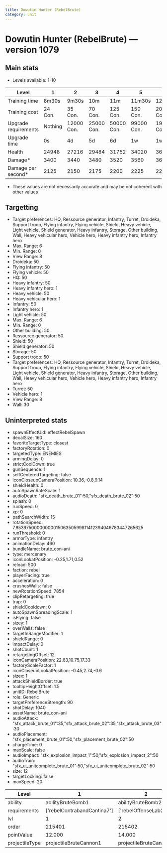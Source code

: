 ```yaml
---
title: Dowutin Hunter (RebelBrute)
category: unit
---
```


# Dowutin Hunter (RebelBrute) — version 1079

## Main stats

  * Levels available: 1-10

|Level               |1      |2         |3         |4         |5         |6          |7          |8          |9          |10         |
|--------------------|-------|----------|----------|----------|----------|-----------|-----------|-----------|-----------|-----------|
|Training time       |8m30s  |9m30s     |10m       |11m       |11m30s    |12m30s     |13m        |13m30s     |14m30s     |15m        |
|Training cost       |24 Con.|35 Con.   |70 Con.   |125 Con.  |150 Con.  |200 Con.   |275 Con.   |400 Con.   |550 Con.   |900 Con.   |
|Upgrade requirements|Nothing|12000 Con.|25000 Con.|50000 Con.|99000 Con.|190000 Con.|250000 Con.|270000 Con.|280000 Con.|285000 Con.|
|Upgrade time        |0s     |4d        |5d        |6d        |1w        |1w1d       |1w2d       |1w3d       |1w4d       |1w5d       |
|Health              |24948  |27216     |29484     |31752     |34020     |36288      |38556      |40824      |43092      |45360      |
|Damage*             |3400   |3440      |3480      |3520      |3560      |3600       |3640       |3680       |3720       |3760       |
|Damage per second*  |2125   |2150      |2175      |2200      |2225      |2250       |2275       |2300       |2325       |2350       |

* These values are not necessarily accurate and may be not coherent with other values

## Targetting

  * Target preferences: HQ, Ressource generator, Infantry, Turret, Droideka, Support troop, Flying infantry, Flying vehicle, Shield, Heavy vehicle, Light vehicle, Shield generator, Heavy infantry, Storage, Other building, Wall, Heavy vehicular hero, Vehicle hero, Heavy infantry hero, Infantry hero
  * Max. Range: 6
  * Min. Range: 0
  * View Range: 8
  * Droideka: 50
  * Flying infantry: 50
  * Flying vehicle: 50
  * HQ: 50
  * Heavy infantry: 50
  * Heavy infantry hero: 1
  * Heavy vehicle: 50
  * Heavy vehicular hero: 1
  * Infantry: 50
  * Infantry hero: 1
  * Light vehicle: 50
  * Max. Range: 6
  * Min. Range: 0
  * Other building: 50
  * Ressource generator: 50
  * Shield: 50
  * Shield generator: 50
  * Storage: 50
  * Support troop: 50
  * Target preferences: HQ, Ressource generator, Infantry, Turret, Droideka, Support troop, Flying infantry, Flying vehicle, Shield, Heavy vehicle, Light vehicle, Shield generator, Heavy infantry, Storage, Other building, Wall, Heavy vehicular hero, Vehicle hero, Heavy infantry hero, Infantry hero
  * Turret: 50
  * Vehicle hero: 1
  * View Range: 8
  * Wall: 30

## Uninterpreted stats

  * spawnEffectUid: effectRebelSpawn
  * decalSize: 160
  * favoriteTargetType: closest
  * factoryRotation: 0
  * targetedType: ENEMIES
  * armingDelay: 0
  * strictCoolDown: true
  * gunSequence: 1
  * selfCenteredTargeting: false
  * iconCloseupCameraPosition: 10.36,-0.8,9.14
  * shieldHealth: 0
  * autoSpawnRateScale: 1
  * audioDeath: "sfx_death_brute_01":50,"sfx_death_brute_02":50
  * splash: 0
  * runSpeed: 0
  * xp: 0
  * pathSearchWidth: 15
  * rotationSpeed: 7.8539750000000001506350599811412394046783447265625
  * runThreshold: 0
  * armorType: infantry
  * animationDelay: 460
  * bundleName: brute_con-ani
  * type: mercenary
  * iconLookatPosition: -0.25,1.71,0.52
  * reload: 500
  * faction: rebel
  * playerFacing: true
  * acceleration: 0
  * crushesWalls: false
  * newRotationSpeed: 7854
  * clipRetargeting: true
  * trap: 0
  * shieldCooldown: 0
  * autoSpawnSpreadingScale: 1
  * isFlying: false
  * sizey: 1
  * overWalls: false
  * targetInRangeModifier: 1
  * shieldRange: 0
  * impactDelay: 0
  * shotCount: 1
  * retargetingOffset: 12
  * iconCameraPosition: 22.63,10.75,17.33
  * factoryScaleFactor: 1
  * iconCloseupLookatPosition: -0.45,2.74,-0.6
  * sizex: 1
  * attackShieldBorder: true
  * tooltipHeightOffset: 1.5
  * unitID: RebelBrute
  * role: Generic
  * targetPreferenceStrength: 90
  * shotDelay: 1040
  * assetName: brute_con-ani
  * audioAttack: "sfx_attack_brute_01":35,"sfx_attack_brute_02":35,"sfx_attack_brute_03":30
  * audioPlacement: "sfx_placement_brute_01":50,"sfx_placement_brute_02":50
  * chargeTime: 0
  * maxScale: false
  * audioImpact: "sfx_explosion_impact_1":50,"sfx_explosion_impact_2":50
  * audioTrain: "sfx_ui_unitcomplete_brute_01":50,"sfx_ui_unitcomplete_brute_02":50
  * size: 12
  * targetLocking: false
  * maxSpeed: 20

|Level         |1                          |2                     |3                     |4                     |5                     |6                     |7                     |8                     |9                     |10                     |
|--------------|---------------------------|----------------------|----------------------|----------------------|----------------------|----------------------|----------------------|----------------------|----------------------|-----------------------|
|ability       |abilityBruteBomb1          |abilityBruteBomb2     |abilityBruteBomb3     |abilityBruteBomb4     |abilityBruteBomb5     |abilityBruteBomb6     |abilityBruteBomb7     |abilityBruteBomb8     |abilityBruteBomb9     |abilityBruteBomb10     |
|requirements  |['rebelContrabandCantina7']|['rebelOffenseLab2']  |['rebelOffenseLab3']  |['rebelOffenseLab4']  |['rebelOffenseLab5']  |['rebelOffenseLab6']  |['rebelOffenseLab7']  |['rebelOffenseLab8']  |['rebelOffenseLab9']  |['rebelOffenseLab10']  |
|lvl           |1                          |2                     |3                     |4                     |5                     |6                     |7                     |8                     |9                     |10                     |
|order         |215401                     |215402                |215403                |215404                |215405                |215406                |215407                |215408                |215409                |215410                 |
|pointValue    |12.000                     |14.000                |17.000                |19.000                |22.000                |24.000                |26.000                |29.000                |31.000                |36.000                 |
|projectileType|projectileBruteCannon1     |projectileBruteCannon2|projectileBruteCannon3|projectileBruteCannon4|projectileBruteCannon5|projectileBruteCannon6|projectileBruteCannon7|projectileBruteCannon8|projectileBruteCannon9|projectileBruteCannon10|

